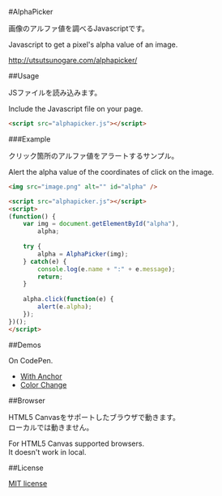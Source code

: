 #AlphaPicker

画像のアルファ値を調べるJavascriptです。

Javascript to get a pixel's alpha value of an image.

http://utsutsunogare.com/alphapicker/

##Usage

JSファイルを読み込みます。

Include the Javascript file on your page.

```html
<script src="alphapicker.js"></script>
```

###Example

クリック箇所のアルファ値をアラートするサンプル。

Alert the alpha value of the coordinates of click on the image.

```html
<img src="image.png" alt="" id="alpha" />

<script src="alphapicker.js"></script>
<script>
(function() {
	var img = document.getElementById("alpha"),
		alpha;
	
	try {
		alpha = AlphaPicker(img);
	} catch(e) {
		console.log(e.name + ":" + e.message);
		return;
	}
	
	alpha.click(function(e) {
		alert(e.alpha);
	});
})();
</script>
```

##Demos

On CodePen.

* [With Anchor](http://codepen.io/escapism/pen/lByDn)
* [Color Change](http://codepen.io/escapism/pen/upADB)

##Browser

HTML5 Canvasをサポートしたブラウザで動きます。  
ローカルでは動きません。

For HTML5 Canvas supported browsers.  
It doesn't work in local.

##License

[MIT license](http://www.opensource.org/licenses/mit-license.php)
